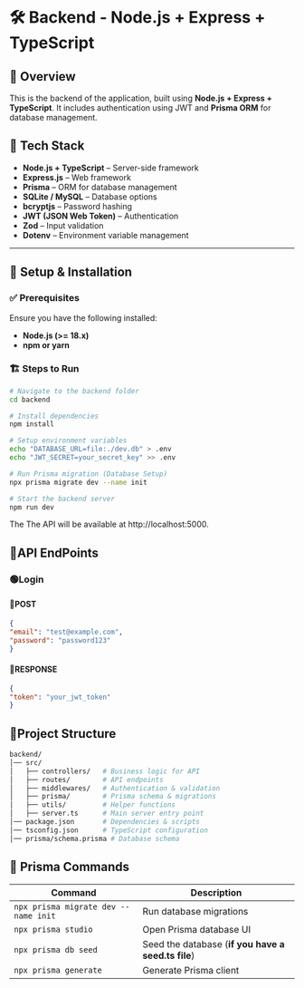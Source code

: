 # 🛠 Backend - Node.js + Express + TypeScript

## 🚀 Overview
This is the backend of the application, built using **Node.js + Express + TypeScript**. It includes authentication using JWT and **Prisma ORM** for database management.

## 📌 Tech Stack
- **Node.js + TypeScript** – Server-side framework  
- **Express.js** – Web framework  
- **Prisma** – ORM for database management  
- **SQLite / MySQL** – Database options  
- **bcryptjs** – Password hashing  
- **JWT (JSON Web Token)** – Authentication  
- **Zod** – Input validation  
- **Dotenv** – Environment variable management  

---

## 🔹 Setup & Installation

### ✅ **Prerequisites**
Ensure you have the following installed:  
- **Node.js (>= 18.x)**  
- **npm or yarn**

### 🏗 **Steps to Run**
```sh
# Navigate to the backend folder
cd backend

# Install dependencies
npm install

# Setup environment variables
echo "DATABASE_URL=file:./dev.db" > .env
echo "JWT_SECRET=your_secret_key" >> .env

# Run Prisma migration (Database Setup)
npx prisma migrate dev --name init

# Start the backend server
npm run dev
```
The The API will be available at http://localhost:5000.

## 🔹API EndPoints

### 🟢Login
  #### 🔹POST
  ```json
  {
  "email": "test@example.com",
  "password": "password123"
  }
 ```
  #### 🔹RESPONSE
  ```json
  {
  "token": "your_jwt_token"
  }
  ```

## 🔹Project Structure
```sh
backend/
│── src/
│   ├── controllers/   # Business logic for API
│   ├── routes/        # API endpoints
│   ├── middlewares/   # Authentication & validation
│   ├── prisma/        # Prisma schema & migrations
│   ├── utils/         # Helper functions
│   ├── server.ts      # Main server entry point
│── package.json       # Dependencies & scripts
│── tsconfig.json      # TypeScript configuration
│── prisma/schema.prisma # Database schema
```
## 🔹 Prisma Commands

| Command | Description |
|---------|-------------|
| `npx prisma migrate dev --name init` | Run database migrations |
| `npx prisma studio` | Open Prisma database UI |
| `npx prisma db seed` | Seed the database (**if you have a seed.ts file**) |
| `npx prisma generate` | Generate Prisma client |

